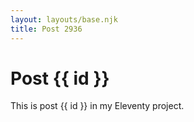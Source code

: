 ```yaml
---
layout: layouts/base.njk
title: Post 2936
---
```


# Post {{ id }}

This is post {{ id }} in my Eleventy project.
